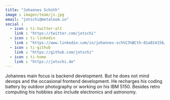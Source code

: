 ```yaml
---
title: "Johannes Schüth"
image : images/team/js.jpg
email: "jotschi@metaloom.io"
social :
  - icon : ti-twitter-alt
    link : "https://twitter.com/jotschi"
  - icon : ti-linkedin
    link : "https://www.linkedin.com/in/johannes-sch%C3%BCth-01a024156/"
  - icon : ti-github
    link : "https://github.com/jotschi"
  - icon : ti-home
    link : "https://jotschi.de"
---
```


Johannes main focus is backend development. But he does not mind devops and the occasional frontend development. He recharges his coding battery by outdoor photography or working on his IBM 5150. Besides retro computing his hobbies also include electronics and astronomy.